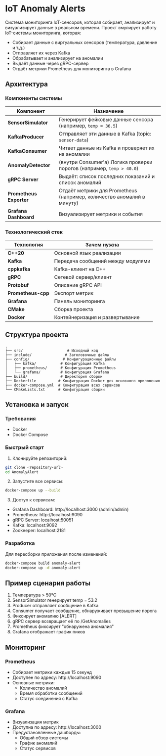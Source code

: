 # IoT Anomaly Alerts

Система мониторинга IoT-сенсоров, которая собирает, анализирует и визуализирует данные в реальном времени. Проект эмулирует работу IoT-системы мониторинга, которая:
- Собирает данные с виртуальных сенсоров (температура, давление и т.д.)
- Отправляет их через Kafka
- Обрабатывает и анализирует на аномалии
- Выдаёт данные через gRPC-сервер
- Отдаёт метрики Prometheus для мониторинга в Grafana

## Архитектура

### Компоненты системы

| Компонент               | Назначение                                                             |
| ----------------------- | ---------------------------------------------------------------------- |
| **SensorSimulator**     | Генерирует фейковые данные сенсора (например, `temp = 36.5`)           |
| **KafkaProducer**       | Отправляет эти данные в Kafka (topic: `sensor-data`)                   |
| **KafkaConsumer**       | Читает данные из Kafka и проверяет их на аномалии                      |
| **AnomalyDetector**     | (внутри Consumer'а) Логика проверки порогов (например, `temp > 40.0`)  |
| **gRPC Server**         | Выдаёт: список последних показаний и список аномалий                   |
| **Prometheus Exporter** | Отдаёт метрики для Prometheus (например, количество аномалий в минуту) |
| **Grafana Dashboard**   | Визуализирует метрики и события                                        |

### Технологический стек

| Технология         | Зачем нужна                       |
| ------------------ | --------------------------------- |
| **C++20**          | Основной язык реализации          |
| **Kafka**          | Передача сообщений между модулями |
| **cppkafka**       | Kafka-клиент на C++               |
| **gRPC**           | Сетевой сервер/клиент             |
| **Protobuf**       | Описание gRPC API                 |
| **Prometheus-cpp** | Экспорт метрик                    |
| **Grafana**        | Панель мониторинга                |
| **CMake**          | Сборка проекта                    |
| **Docker**         | Контейнеризация и развертывание   |

## Структура проекта

```
.
├── src/                    # Исходный код
├── include/               # Заголовочные файлы
├── config/               # Конфигурационные файлы
│   ├── kafka/           # Конфигурация Kafka
│   ├── prometheus/      # Конфигурация Prometheus
│   └── grafana/         # Конфигурация Grafana
├── build/               # Директория сборки
├── Dockerfile          # Конфигурация Docker для основного приложения
├── docker-compose.yml  # Конфигурация всех сервисов
└── CMakeLists.txt      # Конфигурация сборки
```

## Установка и запуск

### Требования
- Docker
- Docker Compose

### Быстрый старт

1. Клонируйте репозиторий:
```bash
git clone <repository-url>
cd AnomalyAlert
```

2. Запустите все сервисы:
```bash
docker-compose up --build
```

3. Доступ к сервисам:
- Grafana Dashboard: http://localhost:3000 (admin/admin)
- Prometheus: http://localhost:9090
- gRPC Server: localhost:50051
- Kafka: localhost:9092
- Zookeeper: localhost:2181

### Разработка

Для пересборки приложения после изменений:
```bash
docker-compose build anomaly-alert
docker-compose up -d anomaly-alert
```

## Пример сценария работы

1. Температура > 50°C
2. SensorSimulator генерирует temp = 53.2
3. Producer отправляет сообщение в Kafka
4. Consumer получает сообщение, обнаруживает превышение порога
5. Фиксирует аномалию [ALERT]
6. gRPC сервер возвращает её по /GetAnomalies
7. Prometheus фиксирует "обнаружена аномалия"
8. Grafana отображает график пиков

## Мониторинг

### Prometheus
- Собирает метрики каждые 15 секунд
- Доступен по адресу: http://localhost:9090
- Основные метрики:
  - Количество аномалий
  - Время обработки сообщений
  - Статус соединения с Kafka

### Grafana
- Визуализация метрик
- Доступна по адресу: http://localhost:3000
- Предустановленные дашборды:
  - Общий обзор системы
  - График аномалий
  - Статус сервисов
